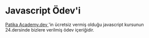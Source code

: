 # Javascript Ödev'i

[Patika Academy.dev ](https://academy.patika.dev/tr/courses/javascript) 'in ücretsiz vermiş olduğu javascript kursunun 24.dersinde bizlere verilmiş ödev içeriğidir.